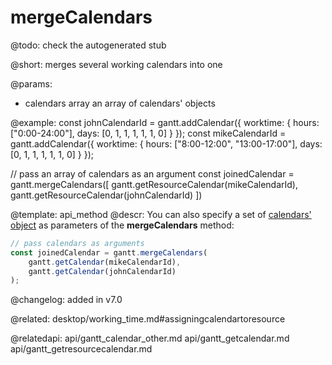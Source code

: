 mergeCalendars
=============


@todo:
	check the autogenerated stub

@short: merges several working calendars into one

@params:
- calendars		array		an array of calendars' objects



@example:
const johnCalendarId = gantt.addCalendar({
    worktime: {
        hours: ["0:00-24:00"],
        days: [0, 1, 1, 1, 1, 1, 0]
    }
});
const mikeCalendarId = gantt.addCalendar({
    worktime: {
        hours: ["8:00-12:00", "13:00-17:00"],
        days: [0, 1, 1, 1, 1, 1, 0]
    }
});

// pass an array of calendars as an argument
const joinedCalendar = gantt.mergeCalendars([
gantt.getResourceCalendar(mikeCalendarId),
gantt.getResourceCalendar(johnCalendarId)
])

@template:	api_method
@descr:
You can also specify a set of [calendars' object](api/gantt_calendar_other.md) as parameters of the **mergeCalendars** method: 

~~~js
// pass calendars as arguments 
const joinedCalendar = gantt.mergeCalendars(
    gantt.getCalendar(mikeCalendarId),
    gantt.getCalendar(johnCalendarId)
);
~~~

@changelog: added in v7.0

@related: desktop/working_time.md#assigningcalendartoresource

@relatedapi: api/gantt_calendar_other.md
api/gantt_getcalendar.md
api/gantt_getresourcecalendar.md
